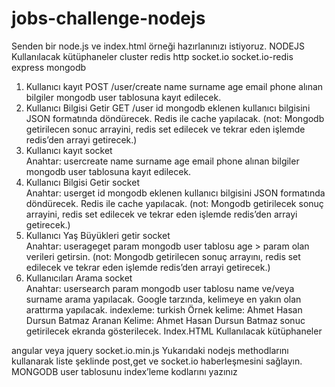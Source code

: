 # jobs-challenge-nodejs

Senden bir node.js ve index.html örneği hazırlanınızı istiyoruz.
NODEJS Kullanılacak kütüphaneler
cluster
redis
http
socket.io
socket.io-redis
express
mongodb
1) Kullanıcı kayıt
 POST /user/create 
name
surname
age
email
phone
alınan bilgiler mongodb user tablosuna kayıt edilecek.
2) Kullanıcı Bilgisi Getir
GET /user
id
mongodb eklenen kullanıcı bilgisini JSON formatında döndürecek. Redis ile cache yapılacak. (not: Mongodb getirilecen sonuc arrayini, redis set edilecek ve tekrar eden işlemde redis’den  arrayi getirecek.)
3)  Kullanıcı kayıt
socket  
Anahtar: usercreate
name
surname
age
email
phone
alınan bilgiler mongodb user tablosuna kayıt edilecek.
4) Kullanıcı Bilgisi Getir
socket  
Anahtar: userget
id
mongodb eklenen kullanıcı bilgisini JSON formatında döndürecek. Redis ile cache yapılacak.
 (not: Mongodb getirilecek sonuç arrayini, redis set edilecek ve tekrar eden işlemde redis’den  arrayi getirecek.)
5) Kullanıcı Yaş Büyükleri getir
socket  
Anahtar: userageget
param
mongodb user tablosu age > param olan verileri getirsin. 
 (not: Mongodb getirilecen sonuç arrayını, redis set edilecek ve tekrar eden işlemde redis’den  arrayi getirecek.)
6) Kullanıcıları Arama
socket  
Anahtar: usersearch
param
mongodb user tablosu name ve/veya surname   arama yapılacak. Google tarzında, kelimeye en  yakın olan arattırma yapılacak. indexleme: turkish
Örnek kelime: 
Ahmet Hasan Dursun Batmaz
Aranan Kelime: 
Ahmet
Hasan
Dursun
Batmaz
sonuc getirilecek ekranda gösterilecek.
Index.HTML
Kullanılacak kütüphaneler
  
angular veya jquery
socket.io.min.js
Yukarıdaki nodejs methodlarını kullanarak liste şeklinde
 post,get ve socket.io haberleşmesini sağlayın. 
MONGODB
 user tablosunu index’leme kodlarını yazınız
